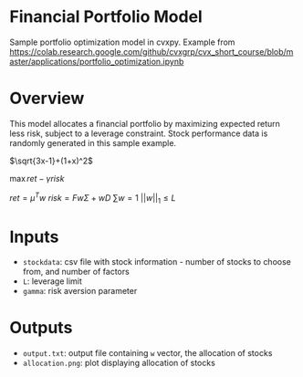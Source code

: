 # Financial Portfolio Model
Sample portfolio optimization model in cvxpy. Example from https://colab.research.google.com/github/cvxgrp/cvx_short_course/blob/master/applications/portfolio_optimization.ipynb

# Overview

This model allocates a financial portfolio by maximizing expected return less risk, subject to a leverage constraint. Stock performance data is randomly generated in this sample example.

$`\sqrt{3x-1}+(1+x)^2`$

$`\max ret - \gamma risk`$

$`ret=\mu^T w`$
$`risk=Fw\Sigma+wD`$
$`\sum w = 1`$
$`||w||_1 \leq L`$



# Inputs

* `stockdata`: csv file with stock information - number of stocks to choose from, and number of factors
* `L`: leverage limit
* `gamma`: risk aversion parameter


# Outputs

* `output.txt`: output file containing `w` vector, the allocation of stocks
* `allocation.png`: plot displaying allocation of stocks